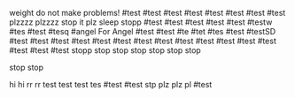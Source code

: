 weight do not make problems!
#test
#test
#test
#test
#test
#test
#test
#test
plzzzz
plzzzz
stop it plz
sleep
stopp
#test
#test
#test
#test
#test
#testw
#tes
#test
#tesq
#angel
For Angel
#test
#test
#te
#tet
#tes
#test
#testSD
#test
#test
#test
#test
#test
#test
#test
#test
#test
#test
#test
#test
#test
#test
#test
#test
stopp
stop
stop
stop
stop
stop
stop

stop
stop


hi
hi
rr
rr
test
test
test
tes
#test
#test
stp
plz
plz
pl
#test
